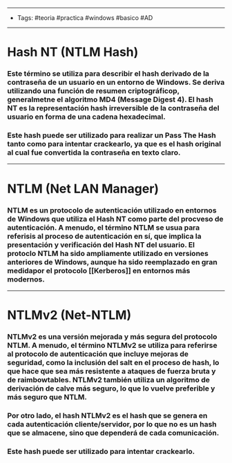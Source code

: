 ----
- Tags: #teoria #practica #windows #basico #AD
- ------
# Hash NT (NTLM Hash)
### Este término se utiliza para describir el hash derivado de la contraseña de un usuario en un entorno de Windows. Se deriva utilizando una función de resumen criptográficop, generalmetne el algoritmo MD4 (Message Digest 4). El **hash NT** es la representación hash irreversible de la contraseña del usuario en forma de una cadena hexadecimal.
### **Este hash puede ser utilizado para realizar un Pass The Hash tanto como para intentar crackearlo, ya que es el hash original al cual fue convertida la contraseña en texto claro.**

------
# NTLM (Net LAN Manager)
### **NTLM** es un protocolo de autenticación utilizado en entornos de Windows que utiliza el Hash NT como parte del procveso de autenticación. A menudo, el término **NTLM** se usua para referisis al proceso de autenticación en sí, que implica la presentación y verificación del Hash NT del usuario. El protoclo NTLM ha sido ampliamente utilizado en versiones anteriores de Windows, aunque ha sido reemplazado en gran medidapor el protocolo [[Kerberos]] en entornos más modernos.

---
# NTLMv2 (Net-NTLM) 
### **NTLMv2** es una versión mejorada y más segura del protocolo NTLM. A menudo, el término **NTLMv2** se utiliza para referirse al protocolo de autenticación que incluye mejoras de seguridad, como la inclusión del **salt** en el proceso de hash, lo que hace que sea más resistente a ataques de fuerza bruta y de **raimbowtables**. NTLMv2 también utiliza un algoritmo de derivación de calve más seguro, lo que lo vuelve preferible y más seguro que NTLM.
### Por otro lado, el hash **NTLMv2** es el hash que se genera en cada autenticación cliente/servidor, por lo que no es un hash que se almacene, sino que dependerá de cada comunicación.

### **Este hash puede ser utilizado para intentar crackearlo.**

